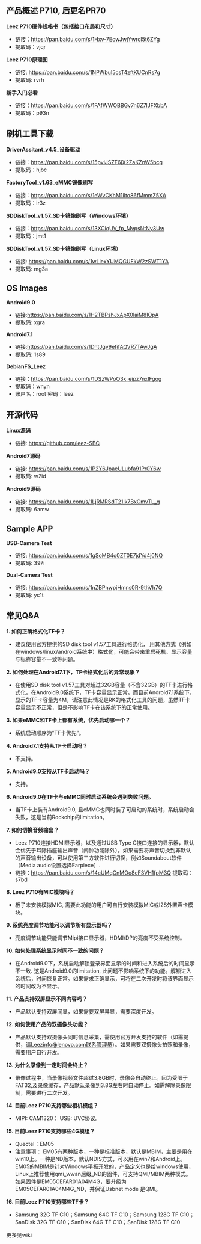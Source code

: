 ## 产品概述 P710, 后更名PR70

**Leez P710硬件规格书（包括接口布局和尺寸）**
* 链接：https://pan.baidu.com/s/1Hxv-7EowJwjYwrcl5t6ZYg 
* 提取码：vjqr 

**Leez P710原理图**
* 链接: https://pan.baidu.com/s/1NPWbuI5csT4zftKUCnRs7g 
* 提取码: rvrh 

**新手入门必看**
* 链接：https://pan.baidu.com/s/1FAfWWOBBGv7n6Z7lJFXbbA 
* 提取码：p93n

## 刷机工具下载

**DriverAssitant_v4.5_设备驱动**
* 链接：https://pan.baidu.com/s/15pvlJSZF6jX2ZaKZnW5bcg 
* 提取码：hjbc 

**FactoryTool_v1.63_eMMC镜像刷写**
* 链接：https://pan.baidu.com/s/1eWvCKhM1iIto86fMmmZ5XA 
* 提取码：ir3z 

**SDDiskTool_v1.57_SD卡镜像刷写（Windows环境）**
* 链接：https://pan.baidu.com/s/13XCiqUV_fp_MvpsNtNy3Uw 
* 提取码：jmt1 

**SDDiskTool_v1.57_SD卡镜像刷写（Linux环境）**
* 链接: https://pan.baidu.com/s/1wLlexYUMQGUFkW2zSWT1YA 
* 提取码: mg3a

## OS Images

**Android9.0**
* 链接:https://pan.baidu.com/s/1H2TBPshJxApX0laiM8IOpA 
* 提取码: xgra 

**Android7.1**
* 链接:https://pan.baidu.com/s/1DhtJgv9efifAQVR7TAwJgA 
* 提取码: 1s89 

**DebianFS_Leez**

* 链接：https://pan.baidu.com/s/1DSzWPoO3x_eipz7nxIFgog
* 提取码：wnyn
* 账户名：root 密码：leez
## 开源代码

**Linux源码**
* 链接: https://github.com/leez-SBC

**Android7源码**
* 链接: https://pan.baidu.com/s/1P2Y6JpaeULubfa91Pr0Y6w 
* 提取码: w2id

**Android9源码**
* 链接: https://pan.baidu.com/s/1LjRMRSdT21Ik7BxCmvTL_g 
* 提取码: 6amw 



## Sample APP

**USB-Camera Test**
* 链接: https://pan.baidu.com/s/1gSoMB4o0ZT0E7jdYd4j0NQ 
* 提取码: 397i

**Dual-Camera Test**
* 链接: https://pan.baidu.com/s/1nZBPnwpjHmns0R-9thVh7Q 
* 提取码: yc1t

## 常见Q&A

**1. 如何正确格式化TF卡？**
* 建议使用官方提供的SD disk tool v1.57工具进行格式化， 用其他方式（例如在windows/linux/android系统中）格式化，可能会带来重启死机、显示容量与标称容量不一致等问题。

**2. 如何处理在Android7.1下，TF卡格式化后的异常现象？**
* 在使用SD disk tool v1.57工具对超过32GB容量（不含32GB）的TF卡进行格式化，在Android9.0系统下，TF卡容量显示正常。而目前Android7.1系统下，显示的TF卡容量为4M，请注意此情况是RK的格式化工具的问题，虽然TF卡容量显示不正常，但是不影响TF卡在该系统下的正常使用。

**3. 如果eMMC和TF卡上都有系统，优先启动哪一个？**
* 系统启动顺序为”TF卡优先”。

**4. Android7.1支持从TF卡启动吗？**
* 不支持。

**5. Android9.0支持从TF卡启动吗？**
* 支持。

**6. Android9.0在TF卡与eMMC同时启动系统会遇到失败问题。**
* 当TF卡上装有Android9.0, 且eMMC也同时装了可启动的系统时，系统启动会失败，这是当前Rockchip的limitation。

**7. 如何切换音频输出？**
* Leez P710连接HDMI显示器，以及通过USB Type C接口连接的显示器，默认会优先于耳际插座输出声音（闹钟功能除外）。如果需要将声音切换到非默认的声音输出设备，可以使用第三方软件进行切换，例如Soundabout软件（Media audio设置选择Earpiece）. 
* 链接：https://pan.baidu.com/s/14cUMqCnMOo8eF3VH1fpM3Q 提取码：s7bd 

**8. Leez P710有MIC模块吗？**
* 板子未安装模拟MIC, 需要此功能的用户可自行安装模拟MIC或I2S外置声卡模块。

**9. 系统亮度调节功能可以调节所有显示器吗？**
* 亮度调节功能只能调节Mipi接口显示器，HDMI/DP的亮度不受系统控制。

**10. 如何处理系统显示时间不一致的问题？**
* 在Android9.0下，系统启动解锁登录界面显示的时间和进入系统后的时间显示不一致. 这是Android9.0的limitation, 此问题不影响系统下的功能。解锁进入系统后，时间恢复正常。如果需求正确显示，可将在二次开发时将该界面显示的时间改为不显示。

**11. 产品支持双屏显示不同内容吗？**
* 产品默认支持双屏同显，如果需要双屏异显，需要深度开发。

**12. 如何使用产品的双摄像头功能？**
* 产品默认支持双摄像头同时信息采集，需使用官方开发支持的软件（如需提供，请Leezinfo@lenovo.com联系管理员）。如果需要双摄像头拍照和录像，需要用户自行开发。

**13. 为什么录像到一定时间会终止？**
* 录像过程中，当录像视频文件超过3.8GB时，录像会自动终止。因为受限于FAT32,及录像缓存，产品默认录像到3.8G左右时自动停止。如需解除录像限制，需要进行二次开发。

**14. 目前Leez P710支持哪些相机模组？**
* MIPI: CAM1320； USB: UVC协议。

**15. 目前Leez P710支持哪些4G模组？**
* Quectel：EM05
* 注意事项：
EM05有两种版本，一种是标准版本，默认是MBIM，主要是用在win10上。一种是ND版本，默认NDIS方式，可以用在win7和Android上。EM05的MBIM是针对Windows平板开发的，产品定义也是给windows使用，Linux上推荐使用qmi_wwan后缀_ND的固件，可支持QMI/MBIM两种模式。如果固件是EM05CEFAR01A04M4G，要升级为EM05CEFAR01A04M4G_ND，并保证Usbnet mode 是QMI。

**16. 目前Leez P710支持哪些TF卡？**
* Samsung 32G TF C10；Samsung 64G TF C10；Samsung 128G TF C10；SanDisk 32G TF C10；SanDisk 64G TF C10；SanDisk 128G TF C10

更多见wiki
